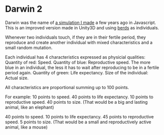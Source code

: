 # Darwin 2
Darwin was the name of [a simulation I made](https://github.com/ezhor/Arensis) a few years ago in Javascript.
This is an improved version made in Unity3D and using [berds](https://www.youtube.com/channel/UCRei8TBpt4r0WPZ7MkiKmVg) as individuals.

Whenever two individuals touch, if they are in their fertile period, they reproduce and create another individual with mixed characteristics and a small random mutation.

Each individual has 4 characteristics expressed as physicial qualities:
Quantity of red: Speed.
Quantity of blue: Reproductive speed. The more blue in an individual, the less it has to wait after reproducing to be in a fertile period again.
Quantity of green: Life expectancy.
Size of the individual: Actual size.

All characteristics are proportional summing up to 100 points.

For example:
10 points to speed.
40 points to life expectancy.
10 points to reproductive speed.
40 points to size.
(That would be a big and lasting animal, like an elephant)

40 points to speed.
10 points to life expectancy.
45 points to reproductive speed.
5 points to size.
(That would be a small and reproductively active animal, like a mouse)
